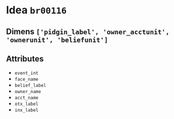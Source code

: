 # Idea `br00116`

## Dimens `['pidgin_label', 'owner_acctunit', 'ownerunit', 'beliefunit']`

## Attributes
- `event_int`
- `face_name`
- `belief_label`
- `owner_name`
- `acct_name`
- `otx_label`
- `inx_label`
